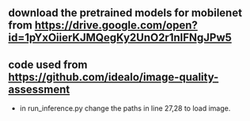 ## download the pretrained models for mobilenet from https://drive.google.com/open?id=1pYxOiierKJMQegKy2UnO2r1nIFNgJPw5
## code used from https://github.com/idealo/image-quality-assessment
- in run_inference.py change the paths in line 27,28 to load image.
